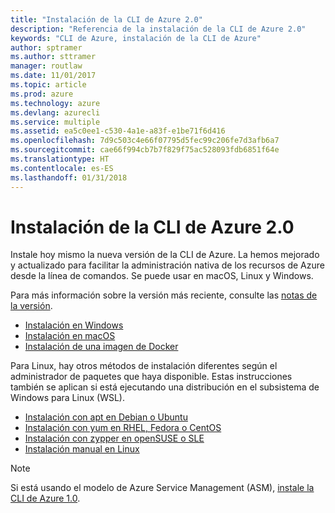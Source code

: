 ```yaml
---
title: "Instalación de la CLI de Azure 2.0"
description: "Referencia de la instalación de la CLI de Azure 2.0"
keywords: "CLI de Azure, instalación de la CLI de Azure"
author: sptramer
ms.author: sttramer
manager: routlaw
ms.date: 11/01/2017
ms.topic: article
ms.prod: azure
ms.technology: azure
ms.devlang: azurecli
ms.service: multiple
ms.assetid: ea5c0ee1-c530-4a1e-a83f-e1be71f6d416
ms.openlocfilehash: 7d9c503c4e66f07795d5fec99c206fe7d3afb6a7
ms.sourcegitcommit: cae66f994cb7b7f829f75ac528093fdb6851f64e
ms.translationtype: HT
ms.contentlocale: es-ES
ms.lasthandoff: 01/31/2018
---
```

# <a name="install-azure-cli-20"></a>Instalación de la CLI de Azure 2.0

Instale hoy mismo la nueva versión de la CLI de Azure.
La hemos mejorado y actualizado para facilitar la administración nativa de los recursos de Azure desde la línea de comandos.
Se puede usar en macOS, Linux y Windows.

Para más información sobre la versión más reciente, consulte las [notas de la versión](release-notes-azure-cli.md).

* [Instalación en Windows](install-azure-cli-windows.md)
* [Instalación en macOS](install-azure-cli-macos.md)
* [Instalación de una imagen de Docker](install-azure-cli-docker.md)

Para Linux, hay otros métodos de instalación diferentes según el administrador de paquetes que haya disponible. Estas instrucciones también se aplican si está ejecutando una distribución en el subsistema de Windows para Linux (WSL).

* [Instalación con apt en Debian o Ubuntu](install-azure-cli-apt.md)
* [Instalación con yum en RHEL, Fedora o CentOS](install-azure-cli-yum.md)
* [Instalación con zypper en openSUSE o SLE](install-azure-cli-zypper.md)
* [Instalación manual en Linux](install-azure-cli-linux.md)

> [!NOTE]
> Si está usando el modelo de Azure Service Management (ASM), [instale la CLI de Azure 1.0](/azure/cli-install-nodejs).

